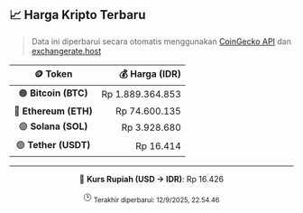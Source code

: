 

<!-- HARGA_KRIPTO -->
## 📈 Harga Kripto Terbaru

> Data ini diperbarui secara otomatis menggunakan [CoinGecko API](https://www.coingecko.com/) dan [exchangerate.host](https://exchangerate.host/)

<div align="center">

| 🪙 Token | 💰 Harga (IDR) |
|:------:|---------------:|
| 🟠 **Bitcoin (BTC)**   | Rp 1.889.364.853 |
| 🔵 **Ethereum (ETH)**  | Rp 74.600.135 |
| 🟣 **Solana (SOL)**    | Rp 3.928.680 |
| 🟢 **Tether (USDT)**   | Rp 16.414 |

---

💱 **Kurs Rupiah (USD → IDR)**: Rp 16.426

🕒 <sub>Terakhir diperbarui: 12/9/2025, 22.54.46</sub>

</div>
<!-- /HARGA_KRIPTO -->